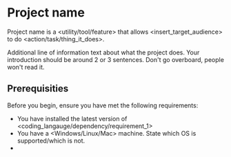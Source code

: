 # Project name

Project name is a <utility/tool/feature> that allows <insert_target_audience> to do <action/task/thing_it_does>. 

Additional line of information text about what the project does. Your introduction should be around 2 or 3 sentences. Don't go overboard, people won't read it.

## Prerequisities

Before you begin, ensure you have met the following requirements:

* You have installed the latest version of <coding_langauge/dependency/requirement_1>
* You have a <Windows/Linux/Mac> machine. State which OS is supported/which is not.
*
